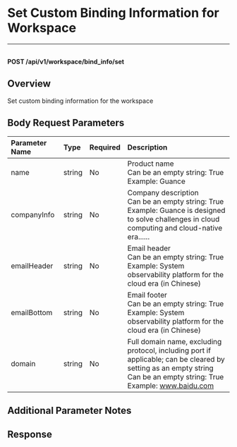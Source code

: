 # Set Custom Binding Information for Workspace

---

<br />**POST /api/v1/workspace/bind_info/set**

## Overview
Set custom binding information for the workspace


## Body Request Parameters

| Parameter Name        | Type     | Required | Description              |
|:-------------------|:-------|:-----|:----------------|
| name | string | No | Product name<br>Can be an empty string: True <br>Example: Guance <br> |
| companyInfo | string | No | Company description<br>Can be an empty string: True <br>Example: Guance is designed to solve challenges in cloud computing and cloud-native era...... <br> |
| emailHeader | string | No | Email header<br>Can be an empty string: True <br>Example: System observability platform for the cloud era (in Chinese) <br> |
| emailBottom | string | No | Email footer<br>Can be an empty string: True <br>Example: System observability platform for the cloud era (in Chinese) <br> |
| domain | string | No | Full domain name, excluding protocol, including port if applicable; can be cleared by setting as an empty string<br>Can be an empty string: True <br>Example: www.baidu.com <br> |

## Additional Parameter Notes



## Response
```shell
 
```